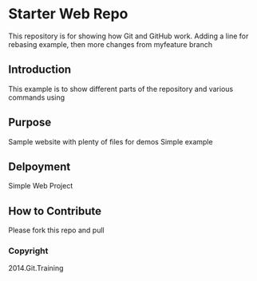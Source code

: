 # Starter Web Repo

This repository is for showing how Git and GitHub work. Adding a line for rebasing example, then more changes from myfeature branch

## Introduction
This example is to show different parts of the repository and various commands using 

## Purpose

Sample website with plenty of files for demos
Simple example
## Delpoyment
Simple Web Project

## How to Contribute

Please fork this repo and pull

### Copyright
2014.Git.Training